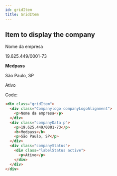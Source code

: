 ```yaml
---
id: gridItem
title: GridItem
---
```


## Item to display the company

<div class="w-100p p-40px m-bottom-40px flex-row-between-center-center background-greyBlue">   
    <div class="gridItem">             
            <div class="Companylogo companyLogoAlignment">			
              <p>Nome da empresa</p>	                  
          </div>       
        <div class="companyData p" >
            <p>19.625.449/0001-73</p>
            <b>Medpass</b>
            <p>São Paulo, SP</p>
        </div> 
        <div class="companyStatus">
            <div class="labelStatus active">
                <p>Ativo</p>
            </div>
        </div>    
    </div>        
</div>

Code:

```html
<div class="gridItem">
  <div class="Companylogo companyLogoAlignment">
    <p>Nome da empresa</p>
  </div>
  <div class="companyData p">
    <p>19.625.449/0001-73</p>
    <b>Medpass</b>
    <p>São Paulo, SP</p>
  </div>
  <div class="companyStatus">
    <div class="labelStatus active">
      <p>Ativo</p>
    </div>
  </div>
</div>
```
